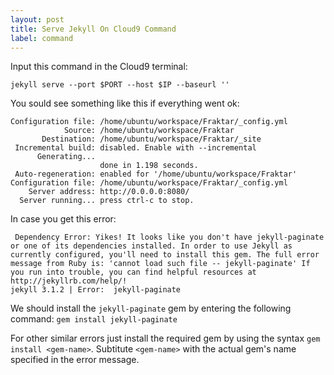 ```yaml
---
layout: post
title: Serve Jekyll On Cloud9 Command
label: command
---
```



Input this command in the Cloud9 terminal:


`jekyll serve --port $PORT --host $IP --baseurl ''`

You sould see something like this if everything went ok:

```
Configuration file: /home/ubuntu/workspace/Fraktar/_config.yml
            Source: /home/ubuntu/workspace/Fraktar
       Destination: /home/ubuntu/workspace/Fraktar/_site
 Incremental build: disabled. Enable with --incremental
      Generating... 
                    done in 1.198 seconds.
 Auto-regeneration: enabled for '/home/ubuntu/workspace/Fraktar'
Configuration file: /home/ubuntu/workspace/Fraktar/_config.yml
    Server address: http://0.0.0.0:8080/
  Server running... press ctrl-c to stop.
  ```
In case you get this error:
  
```
 Dependency Error: Yikes! It looks like you don't have jekyll-paginate or one of its dependencies installed. In order to use Jekyll as currently configured, you'll need to install this gem. The full error message from Ruby is: 'cannot load such file -- jekyll-paginate' If you run into trouble, you can find helpful resources at http://jekyllrb.com/help/! 
jekyll 3.1.2 | Error:  jekyll-paginate
```
We should install the `jekyll-paginate` gem by entering the following command:
`gem install jekyll-paginate`

For other similar errors just install the required gem by using the syntax `gem install <gem-name>`. Subtitute `<gem-name>` with the actual gem's name specified in the error message.








  
  
  
  
  
  
  
  
  
  
  
  
  
  
  
  
  
  
  
  
  